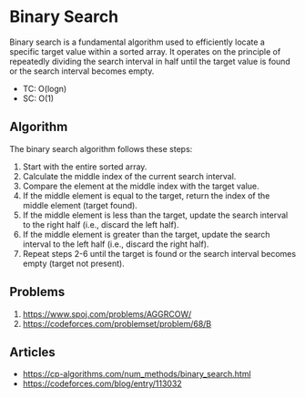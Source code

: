 # Binary Search

Binary search is a fundamental algorithm used to efficiently locate a specific target value within a sorted array. It operates on the principle of repeatedly dividing the search interval in half until the target value is found or the search interval becomes empty.
- TC: O(logn) 
- SC: O(1)

## Algorithm

The binary search algorithm follows these steps:

1. Start with the entire sorted array.
2. Calculate the middle index of the current search interval.
3. Compare the element at the middle index with the target value.
4. If the middle element is equal to the target, return the index of the middle element (target found).
5. If the middle element is less than the target, update the search interval to the right half (i.e., discard the left half).
6. If the middle element is greater than the target, update the search interval to the left half (i.e., discard the right half).
7. Repeat steps 2-6 until the target is found or the search interval becomes empty (target not present).


## Problems
1. https://www.spoj.com/problems/AGGRCOW/
2. https://codeforces.com/problemset/problem/68/B

## Articles
 - https://cp-algorithms.com/num_methods/binary_search.html
 - https://codeforces.com/blog/entry/113032